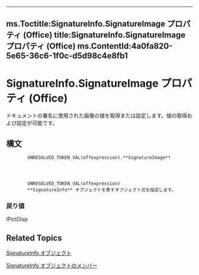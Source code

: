 

---
ms.Toctitle:SignatureInfo.SignatureImage プロパティ (Office)
title:SignatureInfo.SignatureImage プロパティ (Office)
ms.ContentId:4a0fa820-5e65-36c6-1f0c-d5d98c4e8fb1
---
# SignatureInfo.SignatureImage プロパティ (Office)




ドキュメントの署名に使用された画像の値を取得または設定します。値の取得および設定が可能です。

## 構文

            UNRESOLVED_TOKEN_VAL(offexpression).**SignatureImage**




            UNRESOLVED_TOKEN_VAL(offexpression)
            **SignatureInfo** オブジェクトを表すオブジェクト式を指定します。

### 戻り値
IPictDisp





## Related Topics

[SignatureInfo オブジェクト](fe0ffe7d-7cc7-0d82-6888-d5eacca0d3ce.md)

[SignatureInfo オブジェクトのメンバー](52c19097-8afb-d35c-a9f7-eae81e91c05d.md)




